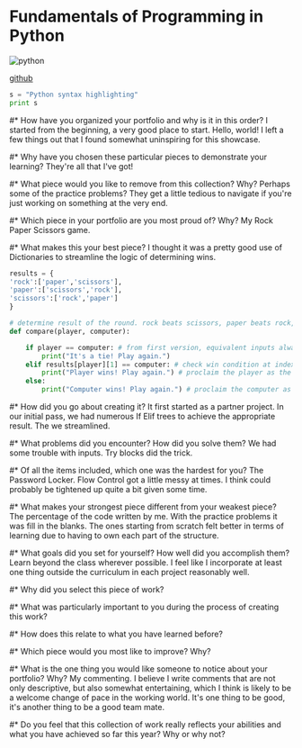 # Fundamentals of Programming in Python

![python](https://i.imgur.com/PbehiH2.png)

[github](https://github.com/frymatic/Fundamentals-of-Python)

```python
s = "Python syntax highlighting"
print s
```

#* How have you organized your portfolio and why is it in this order? 
I started from the beginning, a very good place to start. Hello, world! I left a few things out that I found somewhat uninspiring for this showcase.

#* Why have you chosen these particular pieces to demonstrate your learning? 
They're all that I've got!

#* What piece would you like to remove from this collection? Why?
Perhaps some of the practice problems? They get a little tedious to navigate if you're just working on something at the very end.

#* Which piece in your portfolio are you most proud of? Why?
My Rock Paper Scissors game. 

#* What makes this your best piece?
I thought it was a pretty good use of Dictionaries to streamline the logic of determining wins.
```python
results = {
'rock':['paper','scissors'],
'paper':['scissors','rock'],
'scissors':['rock','paper']
}

# determine result of the round. rock beats scissors, paper beats rock, scissors beat paper
def compare(player, computer):

	if player == computer: # from first version, equivalent inputs always resolved as ties, still useful in more streamline version
		print("It's a tie! Play again.")
	elif results[player][1] == computer: # check win condition at index 1 against computer's choice relative to the player's input
		print("Player wins! Play again.") # proclaim the player as the winner
	else:
		print("Computer wins! Play again.") # proclaim the computer as the winner
```

#* How did you go about creating it?
It first started as a partner project. In our initial pass, we had numerous If Elif trees to achieve the appropriate result. The we streamlined. 

#* What problems did you encounter? How did you solve them?
We had some trouble with inputs. Try blocks did the trick.

#* Of all the items included, which one was the hardest for you?
The Password Locker. Flow Control got a little messy at times. I think could probably be tightened up quite a bit given some time.

#* What makes your strongest piece different from your weakest piece?
The percentage of the code written by me. With the practice problems it was fill in the blanks. The ones starting from scratch felt better in terms of learning due to having to own each part of the structure.

#* What goals did you set for yourself? How well did you accomplish them?
Learn beyond the class wherever possible. I feel like I incorporate at least one thing outside the curriculum in each project reasonably well. 

#* Why did you select this piece of work?


#* What was particularly important to you during the process of creating this work?


#* How does this relate to what you have learned before?


#* Which piece would you most like to improve? Why?


#* What is the one thing you would like someone to notice about your portfolio? Why?
My commenting. I believe I write comments that are not only descriptive, but also somewhat entertaining, which I think is likely to be a welcome change of pace in the working world. It's one thing to be good, it's another thing to be a good team mate.

#* Do you feel that this collection of work really reflects your abilities and what you have achieved so far this year? Why or why not?

